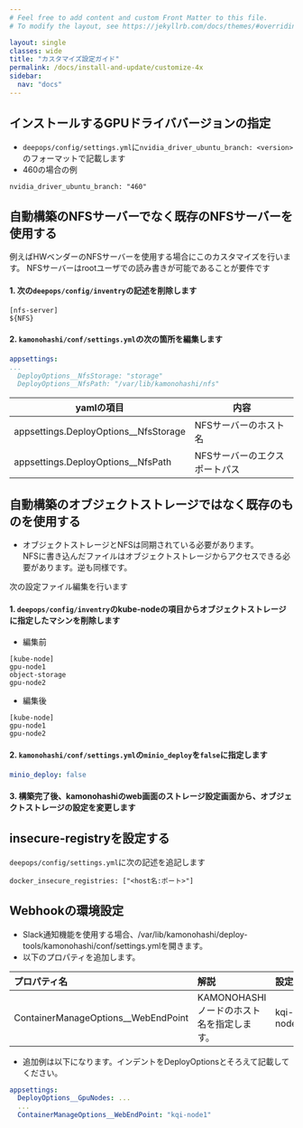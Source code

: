 ```yaml
---
# Feel free to add content and custom Front Matter to this file.
# To modify the layout, see https://jekyllrb.com/docs/themes/#overriding-theme-defaults

layout: single
classes: wide
title: "カスタマイズ設定ガイド"
permalink: /docs/install-and-update/customize-4x
sidebar:
  nav: "docs"
---
```


## インストールするGPUドライババージョンの指定
* `deepops/config/settings.yml`に`nvidia_driver_ubuntu_branch: <version>`のフォーマットで記載します
* 460の場合の例
```
nvidia_driver_ubuntu_branch: "460"
```

## 自動構築のNFSサーバーでなく既存のNFSサーバーを使用する
例えばHWベンダーのNFSサーバーを使用する場合にこのカスタマイズを行います。
NFSサーバーはrootユーザでの読み書きが可能であることが要件です

#### 1. 次の`deepops/config/inventry`の記述を削除します

```
[nfs-server]
${NFS}
```

#### 2. `kamonohashi/conf/settings.yml`の次の箇所を編集します

```yaml
appsettings:
...
  DeployOptions__NfsStorage: "storage"
  DeployOptions__NfsPath: "/var/lib/kamonohashi/nfs"
```

|yamlの項目|内容|
|---|---|
|appsettings.DeployOptions__NfsStorage|NFSサーバーのホスト名|
|appsettings.DeployOptions__NfsPath|NFSサーバーのエクスポートパス|

## 自動構築のオブジェクトストレージではなく既存のものを使用する
* オブジェクトストレージとNFSは同期されている必要があります。  
NFSに書き込んだファイルはオブジェクトストレージからアクセスできる必要があります。逆も同様です。

次の設定ファイル編集を行います

#### 1. `deepops/config/inventry`のkube-nodeの項目からオブジェクトストレージに指定したマシンを削除します
* 編集前
```
[kube-node]
gpu-node1
object-storage
gpu-node2
```
* 編集後
```
[kube-node]
gpu-node1
gpu-node2
```

#### 2.  `kamonohashi/conf/settings.yml`の`minio_deploy`を`false`に指定します

```yaml
minio_deploy: false
```

#### 3. 構築完了後、kamonohashiのweb画面のストレージ設定画面から、オブジェクトストレージの設定を変更します

## insecure-registryを設定する
`deepops/config/settings.yml`に次の記述を追記します
```
docker_insecure_registries: ["<host名:ポート>"]
```

## Webhookの環境設定

* Slack通知機能を使用する場合、/var/lib/kamonohashi/deploy-tools/kamonohashi/conf/settings.ymlを開きます。
* 以下のプロパティを追加します。

|プロパティ名|解説|設定例|
|:---|:---|:---|
|ContainerManageOptions__WebEndPoint|KAMONOHASHIノードのホスト名を指定します。|kqi-node1|

* 追加例は以下になります。インデントをDeployOptionsとそろえて記載してください。

```yml
appsettings:
  DeployOptions__GpuNodes: ...
  ...
  ContainerManageOptions__WebEndPoint: "kqi-node1"
```


